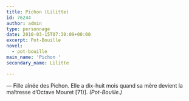 ```yaml
---
title: Pichon (Lilitte)
id: 76244
author: admin
type: personnage
date: 2010-03-15T07:30:09+00:00
excerpt: Pot-Bouille
novel:
  - pot-bouille
main_name: 'Pichon '
secondary_name: Lilitte

---
```

— Fille aînée des Pichon. Elle a dix-huit mois quand sa mère devient la maîtresse d&rsquo;Octave Mouret [71)]. _(Pot-Bouille.)_
